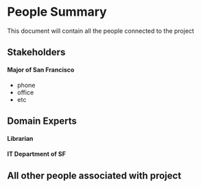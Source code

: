 # People Summary
This document will contain all the people connected to the project

## Stakeholders

#### Major of San Francisco
* phone
* office
* etc

## Domain Experts

#### Librarian

#### IT Department of SF

## All other people associated with project

